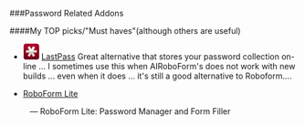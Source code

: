 ###Password Related Addons
   
####My TOP picks/&quot;Must haves&quot;(although others are useful)    
   
-	![Lastpass Icon](/techHQ/graphics/ffox/LastPass.jpg) [ LastPass](http://lastpass.com/)
   Great alternative that stores your password collection on-line ... I sometimes use this when AIRoboForm's does not work with new builds ... even when it does ... 
   it's still a good alternative to Roboform....
   
-  [ RoboForm Lite](http://www.roboform.com/)	

	<span class='description'>&nbsp;&nbsp;&nbsp;&mdash;&nbsp;RoboForm Lite: Password Manager and Form Filler</span>

  
